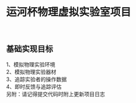 <h1>运河杯物理虚拟实验室项目</h1><br>
<h2>基础实现目标</h2>
1、模拟物理实验环境<br>
2、模拟物理实验器材<br>
3、追踪实验者的操作数据<br>
4、即时反馈与追踪评估<br>
另附：请记得提交代码时附上更新项目日志
